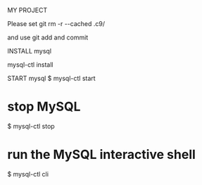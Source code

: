 MY PROJECT

Please set
git rm -r --cached .c9/

and use git add and commit

INSTALL mysql

mysql-ctl install


START mysql
$ mysql-ctl start
# stop MySQL
$ mysql-ctl stop
        
# run the MySQL interactive shell
$ mysql-ctl cli